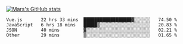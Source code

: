 [![Mars's GitHub stats](https://github-readme-stats.vercel.app/api?username=unbrain)](https://github.com/unbrain/github-readme-stats)

<!--START_SECTION:waka-->

```text
Vue.js       22 hrs 33 mins  ██████████████████▓░░░░░░   74.50 %
JavaScript   6 hrs 18 mins   █████▒░░░░░░░░░░░░░░░░░░░   20.83 %
JSON         40 mins         ▓░░░░░░░░░░░░░░░░░░░░░░░░   02.21 %
Other        29 mins         ▒░░░░░░░░░░░░░░░░░░░░░░░░   01.65 %
```

<!--END_SECTION:waka-->
